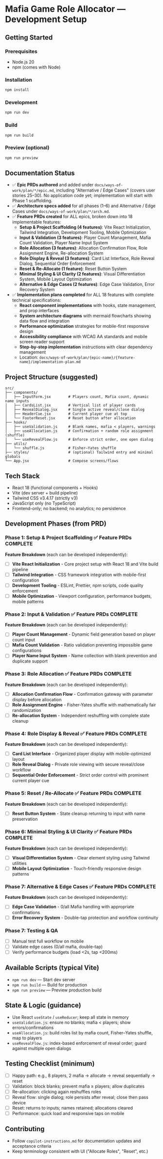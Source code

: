 # Mafia Game Role Allocator — Development Setup

## Getting Started

### Prerequisites
- Node.js 20
- npm (comes with Node)

### Installation
```bash
npm install
```

### Development
```bash
npm run dev
```

### Build
```bash
npm run build
```

### Preview (optional)
```bash
npm run preview
```

## Documentation Status
- ✅ **Epic PRDs authored** and added under `docs/ways-of-work/plan/*/epic.md`, including "Alternative / Edge Cases" (covers user stories 25–30). No application code yet; implementation will start with Phase 1 scaffolding.
- ✅ **Architecture specs added** for all phases (1–6) and Alternative / Edge Cases under `docs/ways-of-work/plan/*/arch.md`.
- ✅ **Feature PRDs created** for ALL epics, broken down into 18 implementable features:
  - **Setup & Project Scaffolding (4 features)**: Vite React Initialization, Tailwind Integration, Development Tooling, Mobile Optimization
  - **Input & Validation (3 features)**: Player Count Management, Mafia Count Validation, Player Name Input System  
  - **Role Allocation (3 features)**: Allocation Confirmation Flow, Role Assignment Engine, Re-allocation System
  - **Role Display & Reveal (3 features)**: Card List Interface, Role Reveal Dialog, Sequential Order Enforcement
  - **Reset & Re-Allocate (1 feature)**: Reset Button System
  - **Minimal Styling & UI Clarity (2 features)**: Visual Differentiation System, Mobile Layout Optimization
  - **Alternative & Edge Cases (2 features)**: Edge Case Validation, Error Recovery System
- ✅ **Implementation plans completed** for ALL 18 features with complete technical specifications:
  - **React component implementations** with hooks, state management, and prop interfaces
  - **System architecture diagrams** with mermaid flowcharts showing data flow and integration
  - **Performance optimization** strategies for mobile-first responsive design
  - **Accessibility compliance** with WCAG AA standards and mobile screen reader support
  - **Step-by-step implementation** instructions with clear dependency management
  - Location: `docs/ways-of-work/plan/{epic-name}/{feature-name}/implementation-plan.md`

## Project Structure (suggested)

```
src/
├── components/
│   ├── InputForm.jsx        # Players count, Mafia count, dynamic name inputs
│   ├── CardsList.jsx        # Vertical list of player cards
│   ├── RevealDialog.jsx     # Single active reveal/close dialog
│   ├── HeaderCue.jsx        # Current player cue at top
│   └── FooterReset.jsx      # Reset button after allocation
├── hooks/
│   ├── useValidation.js     # Blank names, mafia < players, warnings
│   ├── useAllocation.js     # Confirmation + random role assignment (shuffle)
│   └── useRevealFlow.js     # Enforce strict order, one open dialog
├── utils/
│   └── shuffle.js           # Fisher–Yates shuffle
├── styles/                  # (optional) Tailwind entry and minimal globals
└── App.jsx                  # Compose screens/flows
```

## Tech Stack
- React 18 (functional components + Hooks)
- Vite (dev server + build pipeline)
- Tailwind CSS v3.4.17 (strictly v3)
- JavaScript only (no TypeScript)
- Frontend-only; no backend; no analytics; no persistence

## Development Phases (from PRD)

### Phase 1: Setup & Project Scaffolding ✅ **Feature PRDs COMPLETE**
**Feature Breakdown** (each can be developed independently):
- [ ] **Vite React Initialization** - Core project setup with React 18 and Vite build pipeline
- [ ] **Tailwind Integration** - CSS framework integration with mobile-first configuration  
- [ ] **Development Tooling** - ESLint, Prettier, npm scripts, code quality enforcement
- [ ] **Mobile Optimization** - Viewport configuration, performance budgets, mobile patterns

### Phase 2: Input & Validation ✅ **Feature PRDs COMPLETE**
**Feature Breakdown** (each can be developed independently):
- [ ] **Player Count Management** - Dynamic field generation based on player count input
- [ ] **Mafia Count Validation** - Ratio validation preventing impossible game configurations
- [ ] **Player Name Input System** - Name collection with blank prevention and duplicate support

### Phase 3: Role Allocation ✅ **Feature PRDs COMPLETE** 
**Feature Breakdown** (each can be developed independently):
- [ ] **Allocation Confirmation Flow** - Confirmation gateway with parameter display before allocation
- [ ] **Role Assignment Engine** - Fisher-Yates shuffle with mathematically fair randomization
- [ ] **Re-allocation System** - Independent reshuffling with complete state cleanup

### Phase 4: Role Display & Reveal ✅ **Feature PRDs COMPLETE**
**Feature Breakdown** (each can be developed independently):
- [ ] **Card List Interface** - Organized player display with mobile-optimized layout
- [ ] **Role Reveal Dialog** - Private role viewing with secure reveal/close workflow
- [ ] **Sequential Order Enforcement** - Strict order control with prominent current player cue

### Phase 5: Reset / Re-Allocate ✅ **Feature PRDs COMPLETE**
**Feature Breakdown** (each can be developed independently):
- [ ] **Reset Button System** - State cleanup returning to input with name preservation

### Phase 6: Minimal Styling & UI Clarity ✅ **Feature PRDs COMPLETE**
**Feature Breakdown** (each can be developed independently):
- [ ] **Visual Differentiation System** - Clear element styling using Tailwind utilities
- [ ] **Mobile Layout Optimization** - Touch-friendly responsive design patterns

### Phase 7: Alternative & Edge Cases ✅ **Feature PRDs COMPLETE**
**Feature Breakdown** (each can be developed independently):
- [ ] **Edge Case Validation** - 0/all Mafia handling with appropriate confirmations
- [ ] **Error Recovery System** - Double-tap protection and workflow continuity

### Phase 7: Testing & QA
- [ ] Manual test full workflow on mobile
- [ ] Validate edge cases (0/all mafia, double-tap)
- [ ] Verify performance budgets (load <2s, tap <200ms)

## Available Scripts (typical Vite)
- `npm run dev` — Start dev server
- `npm run build` — Build for production
- `npm run preview` — Preview production build

## State & Logic (guidance)
- Use React `useState` / `useReducer`; keep all state in memory
- `useValidation.js`: ensure no blanks; mafia < players; show errors/confirmations
- `useAllocation.js`: build roles list by mafia count, Fisher–Yates shuffle, map to players
- `useRevealFlow.js`: index-based enforcement of reveal order; guard against multiple open dialogs

## Testing Checklist (minimum)
- [ ] Happy path: e.g., 8 players, 2 mafia → allocate → reveal sequentially → reset
- [ ] Validation: block blanks; prevent mafia ≥ players; allow duplicates
- [ ] Re-allocation: clicking again reshuffles roles
- [ ] Reveal flow: single dialog; role persists after reveal; close then pass device
- [ ] Reset: returns to inputs; names retained; allocations cleared
- [ ] Performance: quick load and responsive taps on mobile

## Contributing
- Follow `copilot-instructions.md` for documentation updates and acceptance criteria
- Keep terminology consistent with UI ("Allocate Roles", "Reset", etc.)
